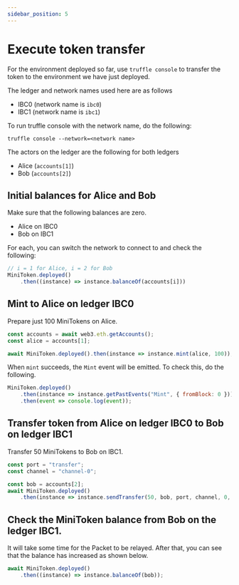 ```yaml
---
sidebar_position: 5
---
```


# Execute token transfer

For the environment deployed so far,
use `truffle console` to transfer the token to the environment we have just deployed.

The ledger and network names used here are as follows
- IBC0 (network name is `ibc0`)
- IBC1 (network name is `ibc1`)

To run truffle console with the network name, do the following:

```
truffle console --network=<network name>
```

The actors on the ledger are the following for both ledgers
- Alice (`accounts[1]`)
- Bob (`accounts[2]`)

## Initial balances for Alice and Bob

Make sure that the following balances are zero.

- Alice on IBC0
- Bob on IBC1

For each, you can switch the network to connect to and check the following:

```js
// i = 1 for Alice, i = 2 for Bob
MiniToken.deployed()
    .then((instance) => instance.balanceOf(accounts[i]))
```

## Mint to Alice on ledger IBC0

Prepare just 100 MiniTokens on Alice.

```js
const accounts = await web3.eth.getAccounts();
const alice = accounts[1];

await MiniToken.deployed().then(instance => instance.mint(alice, 100));
```

When `mint` succeeds, the `Mint` event will be emitted. To check this, do the following.

```js
MiniToken.deployed()
    .then(instance => instance.getPastEvents("Mint", { fromBlock: 0 }))
    .then(event => console.log(event));
```

## Transfer token from Alice on ledger IBC0 to Bob on ledger IBC1

Transfer 50 MiniTokens to Bob on IBC1.

```js
const port = "transfer";
const channel = "channel-0";

const bob = accounts[2];
await MiniToken.deployed()
    .then(instance => instance.sendTransfer(50, bob, port, channel, 0, {from: alice}));
```

## Check the MiniToken balance from Bob on the ledger IBC1.

It will take some time for the Packet to be relayed.
After that, you can see that the balance has increased as shown below.

```js
await MiniToken.deployed()
    .then((instance) => instance.balanceOf(bob));
```

